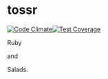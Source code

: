 # tossr  

[![Code Climate](https://codeclimate.com/github/tossr/tossr/badges/gpa.svg)](https://codeclimate.com/github/tossr/tossr)[![Test Coverage](https://codeclimate.com/github/tossr/tossr/badges/coverage.svg)](https://codeclimate.com/github/tossr/tossr)


Ruby

and

Salads.
